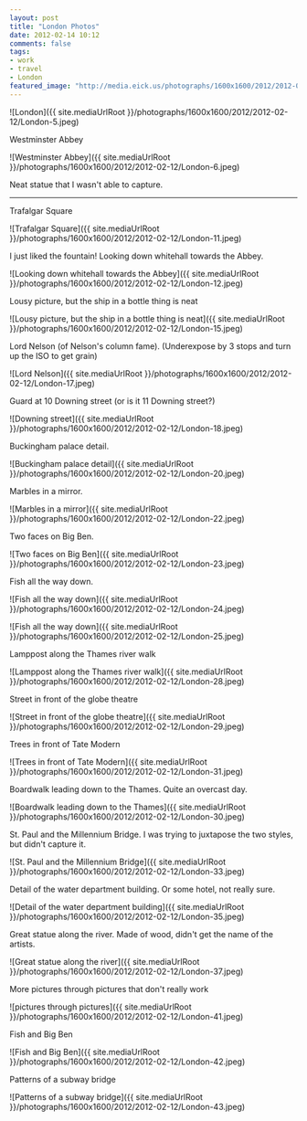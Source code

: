 ```yaml
---
layout: post
title: "London Photos"
date: 2012-02-14 10:12
comments: false
tags:
- work
- travel
- London
featured_image: "http://media.eick.us/photographs/1600x1600/2012/2012-02-12/London-5.jpeg"
---
```

![London]({{ site.mediaUrlRoot }}/photographs/1600x1600/2012/2012-02-12/London-5.jpeg)


Westminster Abbey

![Westminster Abbey]({{ site.mediaUrlRoot }}/photographs/1600x1600/2012/2012-02-12/London-6.jpeg)


Neat statue that I wasn't able to capture.

---
Trafalgar Square

![Trafalgar Square]({{ site.mediaUrlRoot }}/photographs/1600x1600/2012/2012-02-12/London-11.jpeg)


I just liked the fountain! Looking down whitehall towards the Abbey.

![Looking down whitehall towards the Abbey]({{ site.mediaUrlRoot }}/photographs/1600x1600/2012/2012-02-12/London-12.jpeg)


Lousy picture, but the ship in a bottle thing is neat

![Lousy picture, but the ship in a bottle thing is neat]({{ site.mediaUrlRoot }}/photographs/1600x1600/2012/2012-02-12/London-15.jpeg)


Lord Nelson (of Nelson's column fame).  (Underexpose by 3 stops and turn up the ISO to get grain)

![Lord Nelson]({{ site.mediaUrlRoot }}/photographs/1600x1600/2012/2012-02-12/London-17.jpeg)


Guard at 10 Downing street (or is it 11 Downing street?)

![Downing street]({{ site.mediaUrlRoot }}/photographs/1600x1600/2012/2012-02-12/London-18.jpeg)


Buckingham palace detail.

![Buckingham palace detail]({{ site.mediaUrlRoot }}/photographs/1600x1600/2012/2012-02-12/London-20.jpeg)


Marbles in a mirror.

![Marbles in a mirror]({{ site.mediaUrlRoot }}/photographs/1600x1600/2012/2012-02-12/London-22.jpeg)


Two faces on Big Ben.

![Two faces on Big Ben]({{ site.mediaUrlRoot }}/photographs/1600x1600/2012/2012-02-12/London-23.jpeg)


Fish all the way down.

![Fish all the way down]({{ site.mediaUrlRoot }}/photographs/1600x1600/2012/2012-02-12/London-24.jpeg)


![Fish all the way down]({{ site.mediaUrlRoot }}/photographs/1600x1600/2012/2012-02-12/London-25.jpeg)


Lamppost along the Thames river walk

![Lamppost along the Thames river walk]({{ site.mediaUrlRoot }}/photographs/1600x1600/2012/2012-02-12/London-28.jpeg)


Street in front of the globe theatre

![Street in front of the globe theatre]({{ site.mediaUrlRoot }}/photographs/1600x1600/2012/2012-02-12/London-29.jpeg)


Trees in front of Tate Modern

![Trees in front of Tate Modern]({{ site.mediaUrlRoot }}/photographs/1600x1600/2012/2012-02-12/London-31.jpeg)


Boardwalk leading down to the Thames.  Quite an overcast day.

![Boardwalk leading down to the Thames]({{ site.mediaUrlRoot }}/photographs/1600x1600/2012/2012-02-12/London-30.jpeg)


St. Paul and the Millennium Bridge.  I was trying to juxtapose the two styles, but didn't capture it.

![St. Paul and the Millennium Bridge]({{ site.mediaUrlRoot }}/photographs/1600x1600/2012/2012-02-12/London-33.jpeg)


Detail of the water department building.  Or some hotel, not really sure.

![Detail of the water department building]({{ site.mediaUrlRoot }}/photographs/1600x1600/2012/2012-02-12/London-35.jpeg)


Great statue along the river.  Made of wood, didn't get the name of the artists.

![Great statue along the river]({{ site.mediaUrlRoot }}/photographs/1600x1600/2012/2012-02-12/London-37.jpeg)


More pictures through pictures that don't really work

![pictures through pictures]({{ site.mediaUrlRoot }}/photographs/1600x1600/2012/2012-02-12/London-41.jpeg)


Fish and Big Ben

![Fish and Big Ben]({{ site.mediaUrlRoot }}/photographs/1600x1600/2012/2012-02-12/London-42.jpeg)


Patterns of a subway bridge

![Patterns of a subway bridge]({{ site.mediaUrlRoot }}/photographs/1600x1600/2012/2012-02-12/London-43.jpeg)

